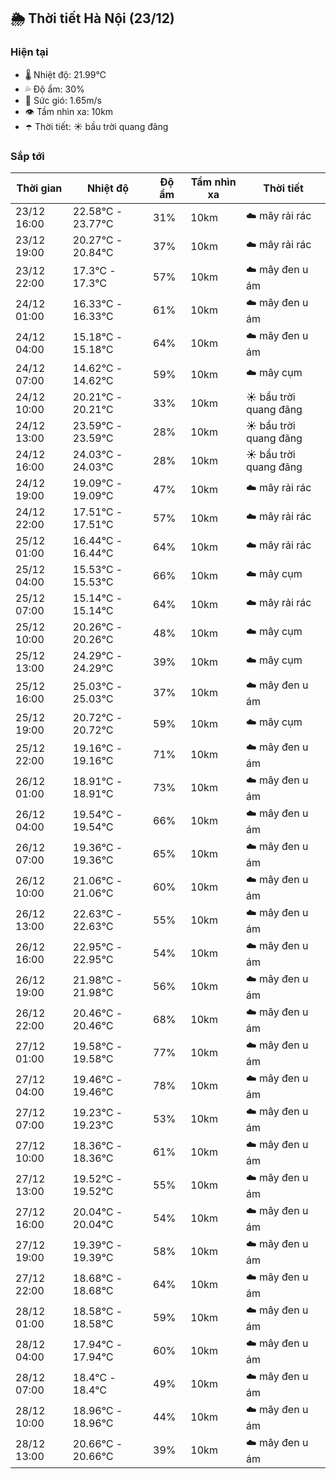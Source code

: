## 🌦️ Thời tiết Hà Nội (23/12)

### Hiện tại

- 🌡️ Nhiệt độ: 21.99℃
- 💦 Độ ẩm: 30%
- 💨 Sức gió: 1.65m/s
- 👁️ Tầm nhìn xa: 10km
- ☂️ Thời tiết: ☀️ bầu trời quang đãng

### Sắp tới

| Thời gian | Nhiệt độ | Độ ẩm | Tầm nhìn xa | Thời tiết |
| --- | --- | --- | --- | --- |
| 23/12 16:00 | 22.58℃ - 23.77℃ | 31% | 10km | ☁️ mây rải rác |
| 23/12 19:00 | 20.27℃ - 20.84℃ | 37% | 10km | ☁️ mây rải rác |
| 23/12 22:00 | 17.3℃ - 17.3℃ | 57% | 10km | ☁️ mây đen u ám |
| 24/12 01:00 | 16.33℃ - 16.33℃ | 61% | 10km | ☁️ mây đen u ám |
| 24/12 04:00 | 15.18℃ - 15.18℃ | 64% | 10km | ☁️ mây đen u ám |
| 24/12 07:00 | 14.62℃ - 14.62℃ | 59% | 10km | ☁️ mây cụm |
| 24/12 10:00 | 20.21℃ - 20.21℃ | 33% | 10km | ☀️ bầu trời quang đãng |
| 24/12 13:00 | 23.59℃ - 23.59℃ | 28% | 10km | ☀️ bầu trời quang đãng |
| 24/12 16:00 | 24.03℃ - 24.03℃ | 28% | 10km | ☀️ bầu trời quang đãng |
| 24/12 19:00 | 19.09℃ - 19.09℃ | 47% | 10km | ☁️ mây rải rác |
| 24/12 22:00 | 17.51℃ - 17.51℃ | 57% | 10km | ☁️ mây rải rác |
| 25/12 01:00 | 16.44℃ - 16.44℃ | 64% | 10km | ☁️ mây rải rác |
| 25/12 04:00 | 15.53℃ - 15.53℃ | 66% | 10km | ☁️ mây cụm |
| 25/12 07:00 | 15.14℃ - 15.14℃ | 64% | 10km | ☁️ mây rải rác |
| 25/12 10:00 | 20.26℃ - 20.26℃ | 48% | 10km | ☁️ mây cụm |
| 25/12 13:00 | 24.29℃ - 24.29℃ | 39% | 10km | ☁️ mây cụm |
| 25/12 16:00 | 25.03℃ - 25.03℃ | 37% | 10km | ☁️ mây đen u ám |
| 25/12 19:00 | 20.72℃ - 20.72℃ | 59% | 10km | ☁️ mây cụm |
| 25/12 22:00 | 19.16℃ - 19.16℃ | 71% | 10km | ☁️ mây đen u ám |
| 26/12 01:00 | 18.91℃ - 18.91℃ | 73% | 10km | ☁️ mây đen u ám |
| 26/12 04:00 | 19.54℃ - 19.54℃ | 66% | 10km | ☁️ mây đen u ám |
| 26/12 07:00 | 19.36℃ - 19.36℃ | 65% | 10km | ☁️ mây đen u ám |
| 26/12 10:00 | 21.06℃ - 21.06℃ | 60% | 10km | ☁️ mây đen u ám |
| 26/12 13:00 | 22.63℃ - 22.63℃ | 55% | 10km | ☁️ mây đen u ám |
| 26/12 16:00 | 22.95℃ - 22.95℃ | 54% | 10km | ☁️ mây đen u ám |
| 26/12 19:00 | 21.98℃ - 21.98℃ | 56% | 10km | ☁️ mây đen u ám |
| 26/12 22:00 | 20.46℃ - 20.46℃ | 68% | 10km | ☁️ mây đen u ám |
| 27/12 01:00 | 19.58℃ - 19.58℃ | 77% | 10km | ☁️ mây đen u ám |
| 27/12 04:00 | 19.46℃ - 19.46℃ | 78% | 10km | ☁️ mây đen u ám |
| 27/12 07:00 | 19.23℃ - 19.23℃ | 53% | 10km | ☁️ mây đen u ám |
| 27/12 10:00 | 18.36℃ - 18.36℃ | 61% | 10km | ☁️ mây đen u ám |
| 27/12 13:00 | 19.52℃ - 19.52℃ | 55% | 10km | ☁️ mây đen u ám |
| 27/12 16:00 | 20.04℃ - 20.04℃ | 54% | 10km | ☁️ mây đen u ám |
| 27/12 19:00 | 19.39℃ - 19.39℃ | 58% | 10km | ☁️ mây đen u ám |
| 27/12 22:00 | 18.68℃ - 18.68℃ | 64% | 10km | ☁️ mây đen u ám |
| 28/12 01:00 | 18.58℃ - 18.58℃ | 59% | 10km | ☁️ mây đen u ám |
| 28/12 04:00 | 17.94℃ - 17.94℃ | 60% | 10km | ☁️ mây đen u ám |
| 28/12 07:00 | 18.4℃ - 18.4℃ | 49% | 10km | ☁️ mây đen u ám |
| 28/12 10:00 | 18.96℃ - 18.96℃ | 44% | 10km | ☁️ mây đen u ám |
| 28/12 13:00 | 20.66℃ - 20.66℃ | 39% | 10km | ☁️ mây đen u ám |
